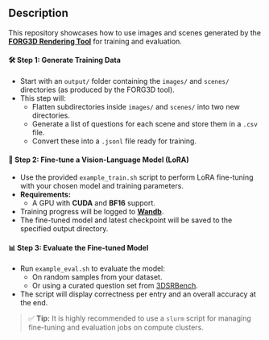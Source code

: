 ## Description

This repository showcases how to use images and scenes generated by the **[FORG3D Rendering Tool](https://github.com/compling-wat/FORG3D)** for training and evaluation.

#### 🛠️ Step 1: Generate Training Data
- Start with an `output/` folder containing the `images/` and `scenes/` directories (as produced by the FORG3D tool).
- This step will:
  - Flatten subdirectories inside `images/` and `scenes/` into two new directories.
  - Generate a list of questions for each scene and store them in a `.csv` file.
  - Convert these into a `.jsonl` file ready for training.

#### 🧠 Step 2: Fine-tune a Vision-Language Model (LoRA)
- Use the provided `example_train.sh` script to perform LoRA fine-tuning with your chosen model and training parameters.
- **Requirements:**
  - A GPU with **CUDA** and **BF16** support.
- Training progress will be logged to **[Wandb](https://wandb.ai/site/)**.
- The fine-tuned model and latest checkpoint will be saved to the specified output directory.

#### 📊 Step 3: Evaluate the Fine-tuned Model
- Run `example_eval.sh` to evaluate the model:
  - On random samples from your dataset.
  - Or using a curated question set from [3DSRBench](https://huggingface.co/papers/2412.07825).
- The script will display correctness per entry and an overall accuracy at the end.

> ✅ **Tip:** It is highly recommended to use a `slurm` script for managing fine-tuning and evaluation jobs on compute clusters.

